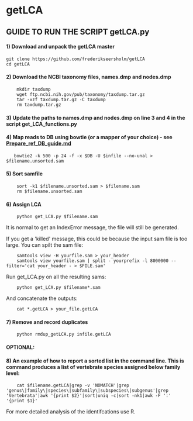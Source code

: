 # getLCA

## GUIDE TO RUN THE SCRIPT getLCA.py

#### 1) Download and unpack the getLCA master
```
git clone https://github.com/frederikseersholm/getLCA
cd getLCA
```
#### 2) Download the NCBI taxonomy files, names.dmp and nodes.dmp
```
    mkdir taxdump
    wget ftp.ncbi.nih.gov/pub/taxonomy/taxdump.tar.gz
    tar -xzf taxdump.tar.gz -C taxdump
    rm taxdump.tar.gz
```
#### 3) Update the paths to names.dmp and nodes.dmp on line 3 and 4 in the script get_LCA_functions.py

#### 4) Map reads to DB using bowtie (or a mapper of your choice) - see [Prepare_ref_DB_guide.md](https://github.com/frederikseersholm/getLCA/blob/master/Prepare_ref_DB_guide.md) 
 ```
    bowtie2 -k 500 -p 24 -f -x $DB -U $infile --no-unal > $filename.unsorted.sam
 ```   
#### 5) Sort samfile
```
    sort -k1 $filename.unsorted.sam > $filename.sam
    rm $filename.unsorted.sam
```
#### 6) Assign LCA
```
    python get_LCA.py $filename.sam
```    
It is normal to get an IndexError message, the file will still be generated.

If you get a 'killed' message, this could be because the input sam file is too large. You can spilt the sam file: 
```
    samtools view -H yourfile.sam > your_header
    samtools view yourfile.sam | split - yourprefix -l 8000000 --filter='cat your_header - > $FILE.sam'
``` 
Run get_LCA.py on all the resulting sams:
```
    python get_LCA.py $filename*.sam
``` 
And concatenate the outputs:
```
    cat *.getLCA > your_file.getLCA
``` 
#### 7) Remove and record duplicates
```
    python rmdup_getLCA.py infile.getLCA
``` 

#### OPTIONAL:
#### 8) An example of how to report a sorted list in the command line. This is command produces a list of vertebrate species assigned below family level:
```
    cat $filename.getLCA|grep -v 'NOMATCH'|grep 'genus\|family\|species\|subfamily\|subspecies\|subgenus'|grep 'Vertebrata'|awk '{print $2}'|sort|uniq -c|sort -nk1|awk -F ':' '{print $1}'
```

For more detailed analysis of the identifcations use R.
